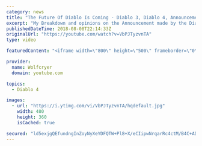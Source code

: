 ```yaml
---
category: news
title: "The Future Of Diablo Is Coming - Diablo 3, Diablo 4, Announcement Incoming"
excerpt: "My Breakdown and opinions on the Announcement made by the Diablo team today! The Future of Diablo is COMING!!!! I tried to make the edits in this video as ..."
publishedDateTime: 2018-08-08T22:14:33Z
originalUrl: "https://youtube.com/watch?v=VbPJTyzvnTA"
type: video

featuredContent: "<iframe width=\"800\" height=\"500\" frameborder=\"0\" src=\"https://www.youtube.com/embed/VbPJTyzvnTA\" allow=\"accelerometer; autoplay; encrypted-media; gyroscope; picture-in-picture\" allowfullscreen></iframe>"

provider:
  name: Wolfcryer
  domain: youtube.com

topics:
  - Diablo 4

images:
  - url: "https://i.ytimg.com/vi/VbPJTyzvnTA/hqdefault.jpg"
    width: 480
    height: 360
    isCached: true

secured: "ld5exjgQEfundngInZoyNyXeYDFQTW+Pl8+X/eCIipwNrqarRc4ctM/B4C+ADcwfJPuzJlc4riZ2wZGcu8nAl6iaSl3tAsYkzF8NDXh44FguMCelcyEIZxL+SRJzqcqQQlfpJDWR+M5Lpofd1DjAqckfZhtl++cadTDtSONI73QiwAT7fIHu7ZwS+Fer3fknHn6RzjeeiC8OfVa/Nnleop44UmUCvjWYdk3hvQCUlt2+cAst5dzvFRTvrPkexW0aMxvFdPRJ8MDSQPdkXbZKnBKR5jm+43jHU2q4OkmADapXnDL9QGzTKzimcljT61Nm1g72ZMLTbMdY7/H3dOC72RhFle6d2X/bM+QV4Ho2WH0z2XworgTeM3Og6OQdmxuwmBoWDP8l6kTh16MFEFvolFgXQ6N16wkxTAPN0acthrX5iAG1avBldmdqjZTbnttZ;bThG+uTYwO8oSzCxy5coGw=="
---
```


